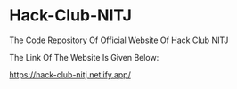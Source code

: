 # Hack-Club-NITJ
The Code Repository Of Official Website Of Hack Club NITJ

The Link Of The Website Is Given Below:

https://hack-club-nitj.netlify.app/
